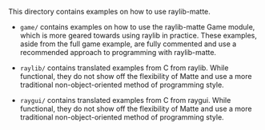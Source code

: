 This directory contains examples on how to use raylib-matte.

- `game/` contains examples on how to use the raylib-matte Game module, which is 
  more geared towards using raylib in practice. These examples, aside from 
  the full game example, are fully commented and use a recommended approach 
  to programming with raylib-matte.
  
- `raylib/` contains translated examples from C from raylib. While functional,
  they do not show off the flexibility of Matte and use a more traditional
  non-object-oriented method of programming style.
  
- `raygui/` contains translated examples from C from raygui. While functional,
  they do not show off the flexibility of Matte and use a more traditional
  non-object-oriented method of programming style.

